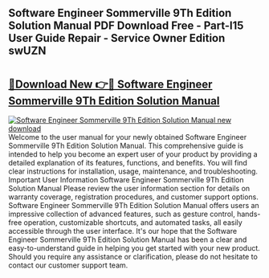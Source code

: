 ## Software Engineer Sommerville 9Th Edition Solution Manual PDF Download Free - Part-l15 User Guide Repair - Service Owner Edition swUZN

# <h2><a href="http://bc67699.oget.top/?id=Software+Engineer+Sommerville+9Th+Edition+Solution+Manual">🔗Download New 👉🔴 Software Engineer Sommerville 9Th Edition Solution Manual</a></h2>

[![Software Engineer Sommerville 9Th Edition Solution Manual new download](https://i.imgur.com/5g1atiW.png)](http://bc67699.oget.top/?id=Software+Engineer+Sommerville+9Th+Edition+Solution+Manual)
Welcome to the user manual for your newly obtained Software Engineer Sommerville 9Th Edition Solution Manual. This comprehensive guide is intended to help you become an expert user of your product by providing a detailed explanation of its features, functions, and benefits. You will find clear instructions for installation, usage, maintenance, and troubleshooting. Important User Information Software Engineer Sommerville 9Th Edition Solution Manual Please review the user information section for details on warranty coverage, registration procedures, and customer support options. Software Engineer Sommerville 9Th Edition Solution Manual offers users an impressive collection of advanced features, such as gesture control, hands-free operation, customizable shortcuts, and automated tasks, all easily accessible through the user interface. It's our hope that the Software Engineer Sommerville 9Th Edition Solution Manual has been a clear and easy-to-understand guide in helping you get started with your new product. Should you require any assistance or clarification, please do not hesitate to contact our customer support team.

